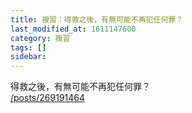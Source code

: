```yaml
---
title: 複習：得救之後，有無可能不再犯任何罪？
last_modified_at: 1611147600
category: 複習
tags: []
sidebar: 
---
```


<p>得救之後，有無可能不再犯任何罪？<br/>
<a href="/posts/269191464" target="_blank">/posts/269191464</a></p>
<p> </p>
